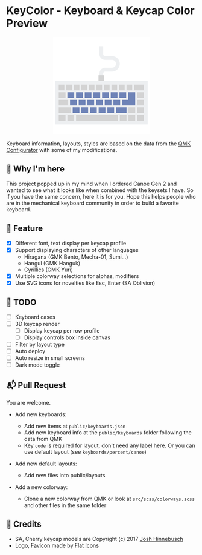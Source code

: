 # KeyColor - Keyboard & Keycap Color Preview

<p align="center">
    <img src="./public/logo256.png"/>
</p>

Keyboard information, layouts, styles are based on the data from the [QMK Configurator](https://config.qmk.fm/) with some of my modifications.

## 🥳 Why I'm here
This project popped up in my mind when I ordered Canoe Gen 2 and wanted to see what it looks like when combined with the keysets I have. So if you have the same concern, here it is for you. Hope this helps people who are in the mechanical keyboard community in order to build a favorite keyboard.

## 🎉 Feature
- [x] Different font, text display per keycap profile
- [x] Support displaying characters of other languages
    - Hiragana (GMK Bento, Mecha-01, Sumi...)
    - Hangul (GMK Hanguk)
    - Cyrillics (GMK Yuri)
- [x] Multiple colorway selections for alphas, modifiers
- [x] Use SVG icons for novelties like Esc, Enter (SA Oblivion)

## 🎨 TODO
- [ ] Keyboard cases
- [ ] 3D keycap render
    - [ ] Display keycap per row profile
    - [ ] Display controls box inside canvas
- [ ] Filter by layout type
- [ ] Auto deploy
- [ ] Auto resize in small screens
- [ ] Dark mode toggle

## 📬 Pull Request
You are welcome.

- Add new keyboards:
    - Add new items at `public/keyboards.json`
    - Add new keyboard info at the `public/keyboards` folder following the data from QMK
    - Key `code` is required for layout, don't need any label here. Or you can use default layout (see `keyboards/percent/canoe`)

- Add new default layouts:
    - Add new files into public/layouts

- Add a new colorway:
    - Clone a new colorway from QMK or look at `src/scss/colorways.scss` and other files in the same folder


## 📝 Credits
- SA, Cherry keycap models are Copyright (c) 2017 [Josh Hinnebusch](https://github.com/hineybush)
- [Logo], [Favicon] made by [Flat Icons](https://www.flaticon.com)

[Logo]: https://www.flaticon.com/free-icon/keyboard_2867576
[Favicon]: https://www.flaticon.com/free-icon/keyboard_2764814
